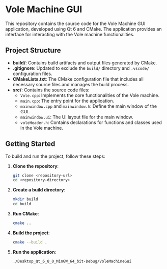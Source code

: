 # Vole Machine GUI

This repository contains the source code for the Vole Machine GUI application, developed using Qt 6 and CMake. The application provides an interface for interacting with the Vole machine functionalities.

## Project Structure

- **build/**: Contains build artifacts and output files generated by CMake.
- **.gitignore**: Updated to exclude the `build/` directory and `.vscode/` configuration files.
- **CMakeLists.txt**: The CMake configuration file that includes all necessary source files and manages the build process.
- **src/**: Contains the source code files:
  - `Vole.cpp`: Implements the core functionalities of the Vole machine.
  - `main.cpp`: The entry point for the application.
  - `mainwindow.cpp` and `mainwindow.h`: Define the main window of the GUI.
  - `mainwindow.ui`: The UI layout file for the main window.
  - `voleHeader.h`: Contains declarations for functions and classes used in the Vole machine.

## Getting Started

To build and run the project, follow these steps:

1. **Clone the repository**:
   ```bash
   git clone <repository-url>
   cd <repository-directory>
   ```

2. **Create a build directory**:
   ```bash
   mkdir build
   cd build
   ```

3. **Run CMake**:
   ```bash
   cmake ..
   ```

4. **Build the project**:
   ```bash
   cmake --build .
   ```

5. **Run the application**:
   ```bash
   ./Desktop_Qt_6_8_0_MinGW_64_bit-Debug/VoleMachineGui
   ```

